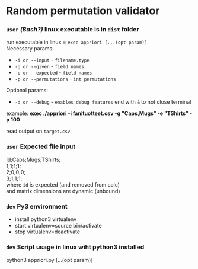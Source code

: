 # Random permutation validator  
  
###  `user` _(Bash?)_ linux executable is in `dist` folder  
run executable in linux = `exec appriori [...(opt param)]`  
Necessary params:  
- `-i or --input` - `filename.type`  
- `-g or --given` - `field names`  
- `-e or --expected` - `field names`  
- `-p or --permutations` - `int permutations`  
  
Optional params:  
- `-d or --debug` - `enables debug features`
end with `&` to not close terminal
  
example: **exec ./appriori -i fanituotteet.csv -g "Caps,Mugs" -e "TShirts" -p 100** 
  
read output on `target.csv`    
  
### `user` Expected file input  
Id;Caps;Mugs;TShirts;  
1;1;1;1;  
2;0;0;0;  
3;1;1;1;  
where `id` is expected (and removed from calc)  
and matrix dimensions are dynamic (unbound) 

### `dev` Py3 environment  
- install python3 virtualenv  
- start virtualenv=source bin/activate  
- stop virtualenv=deactivate  

### `dev` Script usage in linux wiht python3 installed  
python3 appriori.py [...(opt param)]    
